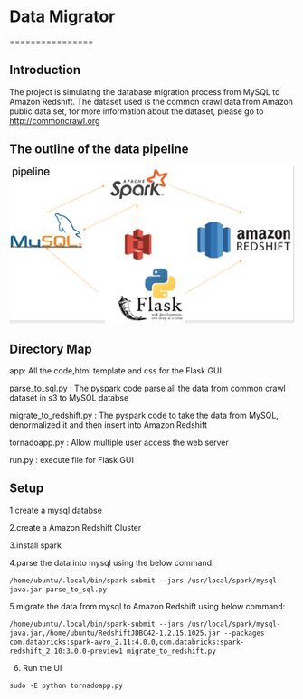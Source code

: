# Data Migrator

================

## Introduction

The project is simulating the database migration process from MySQL to Amazon Redshift. The dataset used is the common crawl data from Amazon public data set, for more information about the dataset, please go to http://commoncrawl.org


## The outline of the data pipeline

![alt tag](img/data_pipeline.jpg "Data Pipeline")


## Directory Map

app: All the code,html template and css for the Flask GUI

parse_to_sql.py : The pyspark code parse all the data from common crawl dataset in s3 to MySQL databse

migrate_to_redshift.py : The pyspark code to take the data from MySQL, denormalized it and then insert into Amazon Redshift

tornadoapp.py : Allow multiple user access the web server

run.py : execute file for Flask GUI

## Setup

1.create a mysql databse

2.create a Amazon Redshift Cluster

3.install spark

4.parse the data into mysql using the below command:
```
/home/ubuntu/.local/bin/spark-submit --jars /usr/local/spark/mysql-java.jar parse_to_sql.py
```

5.migrate the data from mysql to Amazon Redshift using below command:
```
/home/ubuntu/.local/bin/spark-submit --jars /usr/local/spark/mysql-java.jar,/home/ubuntu/RedshiftJDBC42-1.2.15.1025.jar --packages com.databricks:spark-avro_2.11:4.0.0,com.databricks:spark-redshift_2.10:3.0.0-preview1 migrate_to_redshift.py
```

6. Run the UI
```
sudo -E python tornadoapp.py
```
